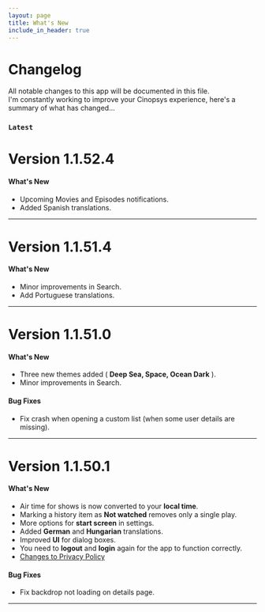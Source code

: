 ```yaml
---
layout: page
title: What's New
include_in_header: true
---
```


# Changelog
All notable changes to this app will be documented in this file.<br>
I'm constantly working to improve your Cinopsys experience, here's a summary of what has changed...
<br>

### `Latest`
# **Version 1.1.52.4**

#### What's New
- Upcoming Movies and Episodes notifications.
- Added Spanish translations.
---

# **Version 1.1.51.4**

#### What's New
- Minor improvements in Search.
- Add Portuguese translations.

---

# **Version 1.1.51.0**

#### What's New
- Three new themes added ( **Deep Sea, Space, Ocean Dark** ).
- Minor improvements in Search.

#### Bug Fixes
- Fix crash when opening a custom list (when some user details are missing).

---

# **Version 1.1.50.1**

#### What's New
- Air time for shows is now converted to your **local time**.
- Marking a history item as **Not watched** removes only a single play.
- More options for **start screen** in settings.
- Added **German** and **Hungarian** translations.
- Improved **UI** for dialog boxes.
- You need to **logout** and **login** again for the app to function correctly.
- [Changes to Privacy Policy](/cinopsys-page/privacypolicy/)

#### Bug Fixes
- Fix backdrop not loading on details page.

---

